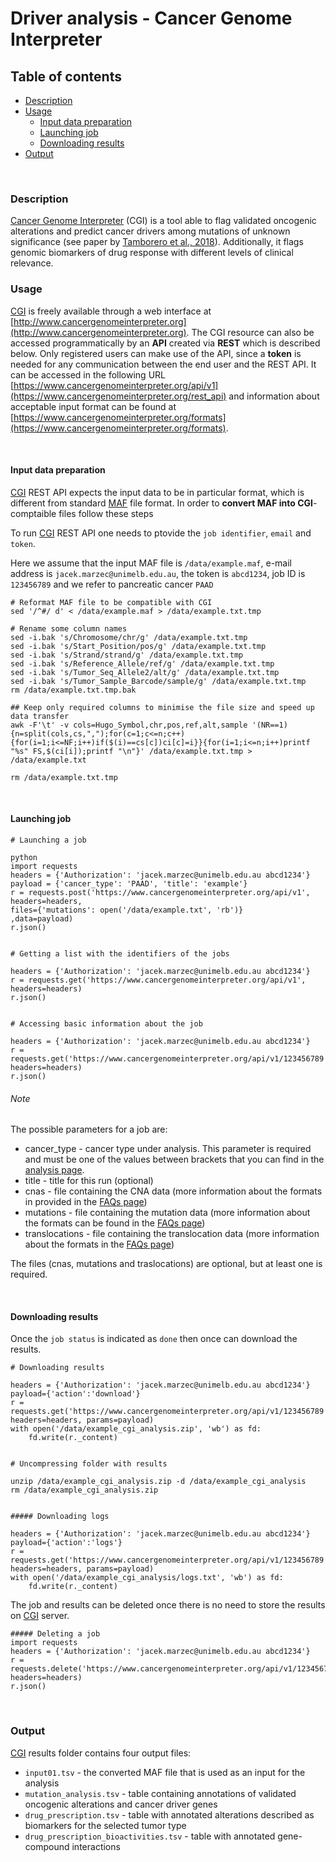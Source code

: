 # Driver analysis - Cancer Genome Interpreter

## Table of contents

<!-- vim-markdown-toc GFM -->
* [Description](#description)
* [Usage](#usage)
	* [Input data preparation](#input-data-preparation)
	* [Launching job](#launching-job)
	* [Downloading results](#downloading-results)
* [Output](#output)

<!-- vim-markdown-toc -->

<br>

### Description

[Cancer Genome Interpreter](https://www.cancergenomeinterpreter.org) (CGI) is a tool able to flag validated oncogenic alterations and predict cancer drivers among mutations of unknown significance (see paper by [Tamborero et al., 2018](https://www.ncbi.nlm.nih.gov/pubmed/29592813)). Additionally, it flags genomic biomarkers of drug response with different levels of clinical relevance.


### Usage

[CGI](https://www.cancergenomeinterpreter.org) is freely available through a web interface at [http://www.cancergenomeinterpreter.org](http://www.cancergenomeinterpreter.org). The CGI resource can also be accessed programmatically by an **API** created via **REST** which is described below. Only registered users can make use of the API, since a **token** is needed for any communication between the end user and the REST API. It can be accessed in the following URL [https://www.cancergenomeinterpreter.org/api/v1](https://www.cancergenomeinterpreter.org/rest_api) and information about acceptable input format can be found at [https://www.cancergenomeinterpreter.org/formats](https://www.cancergenomeinterpreter.org/formats).

<br /> 

#### Input data preparation

[CGI](https://www.cancergenomeinterpreter.org/api/v1) REST API expects the input data to be in particular format, which is different from standard [MAF](https://software.broadinstitute.org/software/igv/MutationAnnotationFormat) file format. In order to **convert MAF into CGI**-comptaible files follow these steps

To run [CGI](https://www.cancergenomeinterpreter.org/api/v1) REST API one needs to ptovide the `job identifier`, `email` and `token`.

Here we assume that the input MAF file is `/data/example.maf`, e-mail address is `jacek.marzec@unimelb.edu.au`, the token is `abcd1234`, job ID is `123456789` and we refer to pancreatic cancer `PAAD`

```
# Reformat MAF file to be compatible with CGI
sed '/^#/ d' < /data/example.maf > /data/example.txt.tmp

# Rename some column names
sed -i.bak 's/Chromosome/chr/g' /data/example.txt.tmp
sed -i.bak 's/Start_Position/pos/g' /data/example.txt.tmp
sed -i.bak 's/Strand/strand/g' /data/example.txt.tmp
sed -i.bak 's/Reference_Allele/ref/g' /data/example.txt.tmp
sed -i.bak 's/Tumor_Seq_Allele2/alt/g' /data/example.txt.tmp
sed -i.bak 's/Tumor_Sample_Barcode/sample/g' /data/example.txt.tmp
rm /data/example.txt.tmp.bak

## Keep only required columns to minimise the file size and speed up data transfer
awk -F'\t' -v cols=Hugo_Symbol,chr,pos,ref,alt,sample '(NR==1){n=split(cols,cs,",");for(c=1;c<=n;c++){for(i=1;i<=NF;i++)if($(i)==cs[c])ci[c]=i}}{for(i=1;i<=n;i++)printf "%s" FS,$(ci[i]);printf "\n"}' /data/example.txt.tmp > /data/example.txt

rm /data/example.txt.tmp
```

<br /> 

#### Launching job

```
# Launching a job

python
import requests
headers = {'Authorization': 'jacek.marzec@unimelb.edu.au abcd1234'}
payload = {'cancer_type': 'PAAD', 'title': 'example'}
r = requests.post('https://www.cancergenomeinterpreter.org/api/v1',
headers=headers,
files={'mutations': open('/data/example.txt', 'rb')}
,data=payload)
r.json()


# Getting a list with the identifiers of the jobs

headers = {'Authorization': 'jacek.marzec@unimelb.edu.au abcd1234'}
r = requests.get('https://www.cancergenomeinterpreter.org/api/v1', headers=headers)
r.json()


# Accessing basic information about the job

headers = {'Authorization': 'jacek.marzec@unimelb.edu.au abcd1234'}
r = requests.get('https://www.cancergenomeinterpreter.org/api/v1/123456789', headers=headers)
r.json()
```

###### Note

The possible parameters for a job are:

* cancer_type - cancer type under analysis. This parameter is required and must be one of the values between brackets that you can find in the [analysis page](https://www.cancergenomeinterpreter.org/analysis).
* title - title for this run (optional)
* cnas - file containing the CNA data (more information about the formats in provided in the [FAQs page](https://www.cancergenomeinterpreter.org/faq#q13))
* mutations - file containing the mutation data (more information about the formats can be found in the [FAQs page](https://www.cancergenomeinterpreter.org/faq#q13))
* translocations - file containing the translocation data (more information about the formats in the [FAQs page](https://www.cancergenomeinterpreter.org/faq#q13))

The files (cnas, mutations and traslocations) are optional, but at least one is required.

<br /> 

#### Downloading results

Once the `job status` is indicated as `done` then once can download the results.

```
# Downloading results

headers = {'Authorization': 'jacek.marzec@unimelb.edu.au abcd1234'}
payload={'action':'download'}
r = requests.get('https://www.cancergenomeinterpreter.org/api/v1/123456789', headers=headers, params=payload)
with open('/data/example_cgi_analysis.zip', 'wb') as fd:
    fd.write(r._content)


# Uncompressing folder with results

unzip /data/example_cgi_analysis.zip -d /data/example_cgi_analysis
rm /data/example_cgi_analysis.zip


##### Downloading logs

headers = {'Authorization': 'jacek.marzec@unimelb.edu.au abcd1234'}
payload={'action':'logs'}
r = requests.get('https://www.cancergenomeinterpreter.org/api/v1/123456789', headers=headers, params=payload)
with open('/data/example_cgi_analysis/logs.txt', 'wb') as fd:
    fd.write(r._content)
```

The job and results can be deleted once there is no need to store the results on [CGI](https://www.cancergenomeinterpreter.org/api/v1) server.

```
##### Deleting a job
import requests
headers = {'Authorization': 'jacek.marzec@unimelb.edu.au abcd1234'}
r = requests.delete('https://www.cancergenomeinterpreter.org/api/v1/123456789', headers=headers)
r.json()
```

<br />

### Output

[CGI](https://www.cancergenomeinterpreter.org/api/v1) results folder contains four output files:

* `input01.tsv` - the converted MAF file that is used as an input for the analysis
* `mutation_analysis.tsv` - table containing annotations of validated oncogenic alterations and cancer driver genes
* `drug_prescription.tsv` - table with annotated alterations described as biomarkers for the selected tumor type
* `drug_prescription_bioactivities.tsv` - table with annotated gene-compound interactions

<br />
